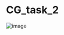 # CG_task_2
![image](https://user-images.githubusercontent.com/90615128/201494604-560c689f-864f-4291-a1dc-d54a31fd9624.png)
